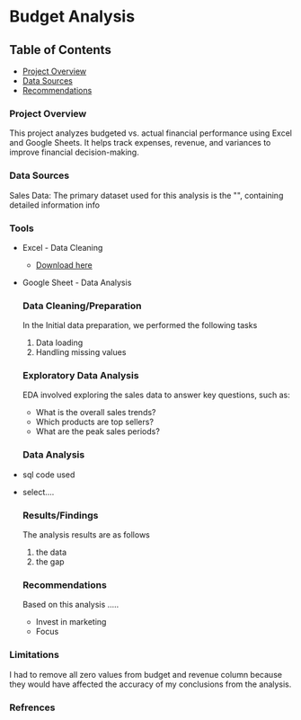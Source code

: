 # Budget Analysis

## Table of Contents

- [Project Overview](#project-overview)
- [Data Sources](data-sources)
- [Recommendations](Recommendations)

### Project Overview

This project analyzes budgeted vs. actual financial performance using Excel and Google Sheets. It helps track expenses, revenue, and variances to improve financial decision-making.

### Data Sources

Sales Data: The primary dataset used for this analysis is the  "", containing detailed information info

### Tools

- Excel - Data Cleaning
   - [Download here](http://microsoft.com)
- Google Sheet - Data Analysis

  ### Data Cleaning/Preparation

  In the Initial data preparation, we performed the following tasks
  1. Data loading
  2. Handling missing values

   ### Exploratory Data Analysis

  EDA involved exploring the sales data to answer key questions, such as:

  - What is the overall sales trends?
  -  Which products are top sellers?
  -   What are the peak sales periods?

    ### Data Analysis   

- sql code used
- select....

  
  ### Results/Findings
  
  The analysis results are as follows
  1. the data
  2. the  gap

  ### Recommendations

  Based on this analysis .....
  - Invest in marketing
  - Focus 

### Limitations

I had to remove all zero values from budget and revenue column because they would have affected the accuracy of my conclusions from the analysis.

### Refrences 
  
